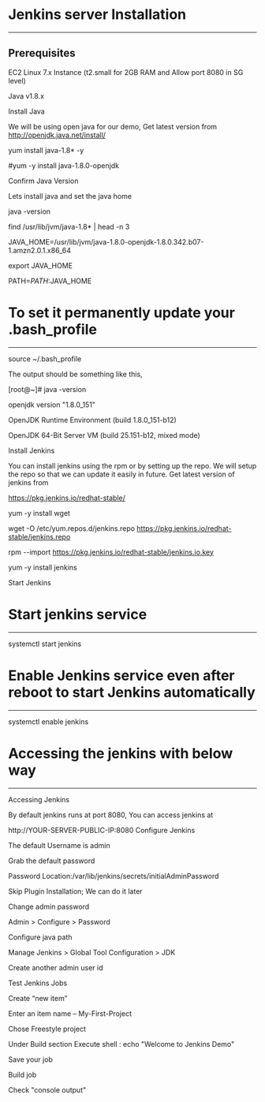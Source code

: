 # Jenkins server Installation
------------------------------
Prerequisites
-------------------
EC2 Linux 7.x Instance (t2.small for 2GB RAM and Allow port 8080 in SG level)

Java v1.8.x

Install Java

We will be using open java for our demo, Get latest version from http://openjdk.java.net/install/

yum install java-1.8* -y

#yum -y install java-1.8.0-openjdk

Confirm Java Version

Lets install java and set the java home

java -version

find /usr/lib/jvm/java-1.8* | head -n 3

JAVA_HOME=/usr/lib/jvm/java-1.8.0-openjdk-1.8.0.342.b07-1.amzn2.0.1.x86_64

export JAVA_HOME

PATH=$PATH:$JAVA_HOME

# To set it permanently update your .bash_profile
--------------------------------------------------
source ~/.bash_profile

The output should be something like this,

[root@~]# java -version

openjdk version "1.8.0_151"

OpenJDK Runtime Environment (build 1.8.0_151-b12)

OpenJDK 64-Bit Server VM (build 25.151-b12, mixed mode)

Install Jenkins

You can install jenkins using the rpm or by setting up the repo. We will setup the repo so that we can update it easily in future. Get latest version of jenkins from 

https://pkg.jenkins.io/redhat-stable/

yum -y install wget

wget -O /etc/yum.repos.d/jenkins.repo https://pkg.jenkins.io/redhat-stable/jenkins.repo

rpm --import https://pkg.jenkins.io/redhat-stable/jenkins.io.key

yum -y install jenkins

Start Jenkins

# Start jenkins service
---------------------------
systemctl start jenkins

# Enable Jenkins service even after reboot to start Jenkins automatically
--------------------------------------------------------------------------
systemctl enable jenkins


# Accessing the jenkins with below way
--------------------------------------


Accessing Jenkins

By default jenkins runs at port 8080, You can access jenkins at

http://YOUR-SERVER-PUBLIC-IP:8080
Configure Jenkins

The default Username is admin

Grab the default password

Password Location:/var/lib/jenkins/secrets/initialAdminPassword

Skip Plugin Installation; We can do it later

Change admin password

Admin > Configure > Password

Configure java path

Manage Jenkins > Global Tool Configuration > JDK

Create another admin user id

Test Jenkins Jobs

Create “new item”

Enter an item name – My-First-Project

Chose Freestyle project

Under Build section Execute shell : echo "Welcome to Jenkins Demo"

Save your job

Build job

Check "console output"